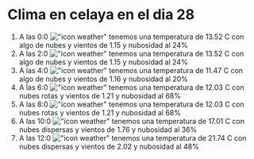# Clima en celaya en el dia 28

1. A las 0:0 !["icon weather"](http://openweathermap.org/img/w/02n.png) tenemos una temperatura de 13.52 C con algo de nubes y  vientos de 1.15 y nubosidad al 24%
1. A las 2:0 !["icon weather"](http://openweathermap.org/img/w/02n.png) tenemos una temperatura de 13.52 C con algo de nubes y  vientos de 1.15 y nubosidad al 24%
1. A las 4:0 !["icon weather"](http://openweathermap.org/img/w/02n.png) tenemos una temperatura de 11.47 C con algo de nubes y  vientos de 1.16 y nubosidad al 20%
1. A las 6:0 !["icon weather"](http://openweathermap.org/img/w/04n.png) tenemos una temperatura de 12.03 C con nubes rotas y  vientos de 1.21 y nubosidad al 68%
1. A las 8:0 !["icon weather"](http://openweathermap.org/img/w/04d.png) tenemos una temperatura de 12.03 C con nubes rotas y  vientos de 1.21 y nubosidad al 68%
1. A las 10:0 !["icon weather"](http://openweathermap.org/img/w/03d.png) tenemos una temperatura de 17.01 C con nubes dispersas y  vientos de 1.76 y nubosidad al 36%
1. A las 12:0 !["icon weather"](http://openweathermap.org/img/w/03d.png) tenemos una temperatura de 21.74 C con nubes dispersas y  vientos de 2.02 y nubosidad al 48%
